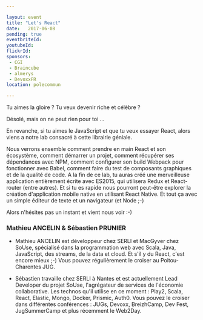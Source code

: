 ```yaml
---

layout: event
title: "Let's React"
date:   2017-06-08
pending: true
eventbriteId: 
youtubeId:
flickrId: 
sponsors:
 - CGI
 - Braincube
 - almerys
 - DevoxxFR
location: polecommun

---
```


Tu aimes la gloire ? Tu veux devenir riche et célèbre ?

Désolé, mais on ne peut rien pour toi ...

En revanche, si tu aimes le JavaScript et que tu veux essayer React, alors viens a notre lab consacré à cette librairie géniale.

Nous verrons ensemble comment prendre en main React et son écosystème, comment démarrer un projet, comment récupérer ses dépendances avec NPM, comment configurer son build Webpack pour fonctionner avec Babel, comment faire du test de composants graphiques et de la qualité de code.
A la fin de ce lab, tu auras créé une merveilleuse application entièrement écrite avec ES2015, qui utilisera Redux et React-router (entre autres). Et si tu es rapide nous pourront peut-être explorer la création d'application mobile native en utilisant React Native. Et tout ça avec un simple éditeur de texte et un navigateur (et Node ;-)

Alors n'hésites pas un instant et vient nous voir :-)

### Mathieu ANCELIN & Sébastien PRUNIER

- Mathieu ANCELIN est développeur chez SERLI et MacGyver chez SoUse, spécialisé dans la programmation web avec Scala, Java, JavaScript, des streams, de la data et cloud. Et s'il y du React, c'est encore mieux ;-) Vous pouvez régulièrement le croiser au Poitou-Charentes JUG.

- Sébastien travaille chez SERLI à Nantes et est actuellement Lead Developer du projet SoUse, l'agrégateur de services de l'économie collaborative. Les technos qu'il utilise en ce moment : Play2, Scala, React, Elastic, Mongo, Docker, Prismic, Auth0. Vous pouvez le croiser dans différentes conférences : JUGs, Devoxx, BreizhCamp, Dev Fest, JugSummerCamp et plus récemment le Web2Day.


